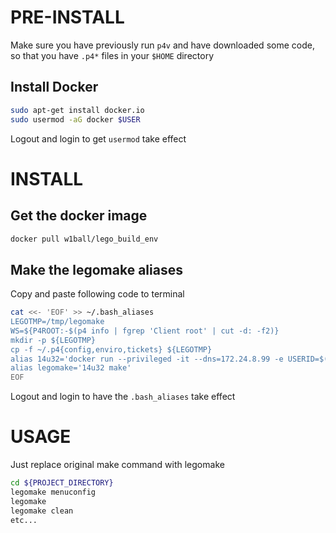 PRE-INSTALL
====

Make sure you have previously run `p4v` and have downloaded some code, so that you have `.p4*` files in your `$HOME` directory

Install Docker
----
```bash
sudo apt-get install docker.io
sudo usermod -aG docker $USER
```
Logout and login to get `usermod` take effect

INSTALL
====

Get the docker image
----

```bash
docker pull w1ball/lego_build_env
```
Make the legomake aliases
----

Copy and paste following code to terminal

```bash
cat <<- 'EOF' >> ~/.bash_aliases
LEGOTMP=/tmp/legomake
WS=${P4ROOT:-$(p4 info | fgrep 'Client root' | cut -d: -f2)}
mkdir -p ${LEGOTMP}
cp -f ~/.p4{config,enviro,tickets} ${LEGOTMP}
alias 14u32='docker run --privileged -it --dns=172.24.8.99 -e USERID=$(id -u) -e USERNAME=$(id -un) -e HOME=${HOME} -e P4CONFIG=~/.p4config -h $(hostname) -v ${LEGOTMP}:${HOME}/ -v ${WS}:$(echo ${WS}):delegated --env-file ~/.p4config -w $PWD w1ball/lego_build_env'
alias legomake='14u32 make'
EOF
```
Logout and login to have the `.bash_aliases` take effect

USAGE
====

Just replace original make command with legomake

```bash
cd ${PROJECT_DIRECTORY}
legomake menuconfig
legomake
legomake clean
etc...
```
